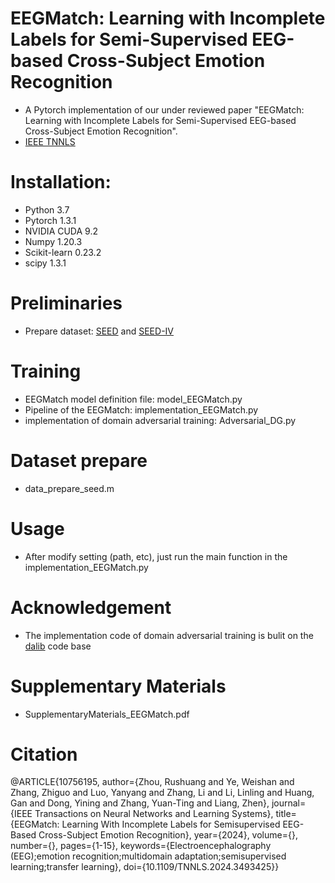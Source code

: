 EEGMatch: Learning with Incomplete Labels for Semi-Supervised EEG-based Cross-Subject Emotion Recognition
=
* A Pytorch implementation of our under reviewed paper "EEGMatch: Learning with Incomplete Labels for
Semi-Supervised EEG-based Cross-Subject Emotion Recognition".<br> 
* [IEEE TNNLS](https://ieeexplore.ieee.org/document/10756195)
# Installation:

* Python 3.7
* Pytorch 1.3.1
* NVIDIA CUDA 9.2
* Numpy 1.20.3
* Scikit-learn 0.23.2
* scipy 1.3.1

# Preliminaries
* Prepare dataset: [SEED](https://bcmi.sjtu.edu.cn/~seed/index.html) and [SEED-IV](https://bcmi.sjtu.edu.cn/~seed/index.html)

# Training 
* EEGMatch model definition file: model_EEGMatch.py 
* Pipeline of the EEGMatch: implementation_EEGMatch.py
* implementation of domain adversarial training: Adversarial_DG.py
# Dataset prepare
* data_prepare_seed.m
# Usage
* After modify setting (path, etc), just run the main function in the implementation_EEGMatch.py
# Acknowledgement
* The implementation code of domain adversarial training is bulit on the [dalib](https://dalib.readthedocs.io/en/latest/index.html) code base 
# Supplementary Materials
* SupplementaryMaterials_EEGMatch.pdf
# Citation
@ARTICLE{10756195,
  author={Zhou, Rushuang and Ye, Weishan and Zhang, Zhiguo and Luo, Yanyang and Zhang, Li and Li, Linling and Huang, Gan and Dong, Yining and Zhang, Yuan-Ting and Liang, Zhen},
  journal={IEEE Transactions on Neural Networks and Learning Systems}, 
  title={EEGMatch: Learning With Incomplete Labels for Semisupervised EEG-Based Cross-Subject Emotion Recognition}, 
  year={2024},
  volume={},
  number={},
  pages={1-15},
  keywords={Electroencephalography (EEG);emotion recognition;multidomain adaptation;semisupervised learning;transfer learning},
  doi={10.1109/TNNLS.2024.3493425}}

